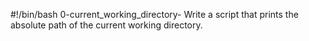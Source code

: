 #!/bin/bash
0-current_working_directory- Write a script that prints the absolute path of the current working directory.
